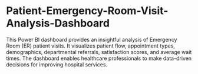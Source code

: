 # Patient-Emergency-Room-Visit-Analysis-Dashboard
This Power BI dashboard provides an insightful analysis of Emergency Room (ER) patient visits. It visualizes patient flow, appointment types, demographics, departmental referrals, satisfaction scores, and average wait times. The dashboard enables healthcare professionals to make data-driven decisions for improving hospital services.

